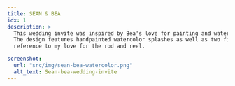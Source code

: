 ```yaml
---
title: SEAN & BEA
idx: 1
description: >
  This wedding invite was inspired by Bea's love for painting and watercolors.
  The design features handpainted watercolor splashes as well as two fish in
  reference to my love for the rod and reel.

screenshot:
  url: "src/img/sean-bea-watercolor.png"
  alt_text: Sean-bea-wedding-invite
---
```

